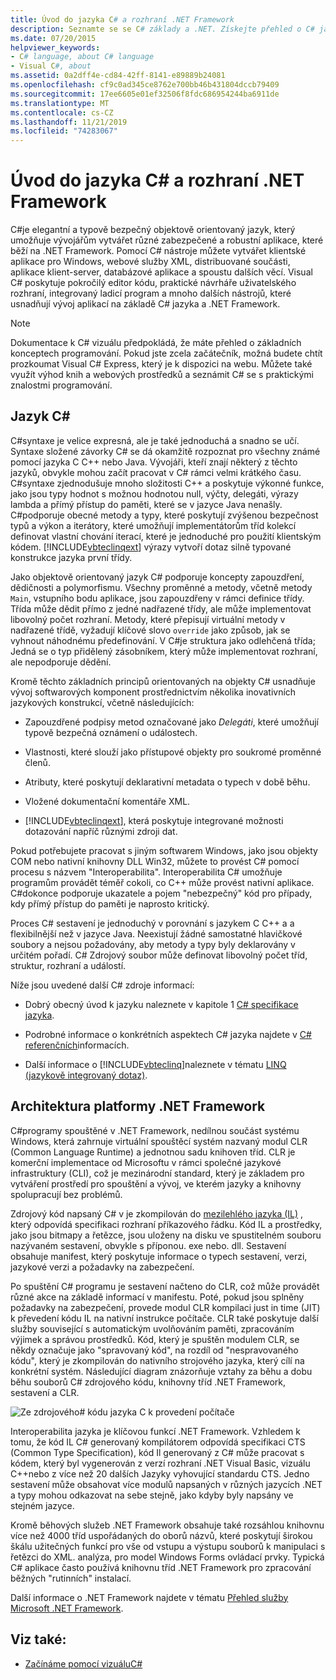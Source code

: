 ```yaml
---
title: Úvod do jazyka C# a rozhraní .NET Framework
description: Seznamte se se C# základy a .NET. Získejte přehled o C# jazyce a ekosystému .NET.
ms.date: 07/20/2015
helpviewer_keywords:
- C# language, about C# language
- Visual C#, about
ms.assetid: 0a2dff4e-cd84-42ff-8141-e89889b24081
ms.openlocfilehash: cf9c0ad345ce8762e700bb46b431804dccb79409
ms.sourcegitcommit: 17ee6605e01ef32506f8fdc686954244ba6911de
ms.translationtype: MT
ms.contentlocale: cs-CZ
ms.lasthandoff: 11/21/2019
ms.locfileid: "74283067"
---
```

# <a name="introduction-to-the-c-language-and-the-net-framework"></a>Úvod do jazyka C# a rozhraní .NET Framework

C#je elegantní a typově bezpečný objektově orientovaný jazyk, který umožňuje vývojářům vytvářet různé zabezpečené a robustní aplikace, které běží na .NET Framework. Pomocí C# nástroje můžete vytvářet klientské aplikace pro Windows, webové služby XML, distribuované součásti, aplikace klient-server, databázové aplikace a spoustu dalších věcí. Visual C# poskytuje pokročilý editor kódu, praktické návrháře uživatelského rozhraní, integrovaný ladicí program a mnoho dalších nástrojů, které usnadňují vývoj aplikací na základě C# jazyka a .NET Framework.  
  
> [!NOTE]
> Dokumentace k C# vizuálu předpokládá, že máte přehled o základních konceptech programování. Pokud jste zcela začátečník, možná budete chtít prozkoumat Visual C# Express, který je k dispozici na webu. Můžete také využít výhod knih a webových prostředků a seznámit C# se s praktickými znalostmi programování.  
  
## <a name="c-language"></a>Jazyk C#

 C#syntaxe je velice expresná, ale je také jednoduchá a snadno se učí. Syntaxe složené závorky C# se dá okamžitě rozpoznat pro všechny známé pomocí jazyka C C++ nebo Java. Vývojáři, kteří znají některý z těchto jazyků, obvykle mohou začít pracovat v C# rámci velmi krátkého času. C#syntaxe zjednodušuje mnoho složitosti C++ a poskytuje výkonné funkce, jako jsou typy hodnot s možnou hodnotou null, výčty, delegáti, výrazy lambda a přímý přístup do paměti, které se v jazyce Java nenašly. C#podporuje obecné metody a typy, které poskytují zvýšenou bezpečnost typů a výkon a iterátory, které umožňují implementátorům tříd kolekcí definovat vlastní chování iterací, které je jednoduché pro použití klientským kódem. [!INCLUDE[vbteclinqext](~/includes/vbteclinqext-md.md)] výrazy vytvoří dotaz silně typované konstrukce jazyka první třídy.  
  
 Jako objektově orientovaný jazyk C# podporuje koncepty zapouzdření, dědičnosti a polymorfismu. Všechny proměnné a metody, včetně metody `Main`, vstupního bodu aplikace, jsou zapouzdřeny v rámci definice třídy. Třída může dědit přímo z jedné nadřazené třídy, ale může implementovat libovolný počet rozhraní. Metody, které přepisují virtuální metody v nadřazené třídě, vyžadují klíčové slovo `override` jako způsob, jak se vyhnout náhodnému předefinování. V C#je struktura jako odlehčená třída; Jedná se o typ přidělený zásobníkem, který může implementovat rozhraní, ale nepodporuje dědění.  
  
 Kromě těchto základních principů orientovaných na objekty C# usnadňuje vývoj softwarových komponent prostřednictvím několika inovativních jazykových konstrukcí, včetně následujících:  
  
- Zapouzdřené podpisy metod označované jako *Delegáti*, které umožňují typově bezpečná oznámení o událostech.  
  
- Vlastnosti, které slouží jako přístupové objekty pro soukromé proměnné členů.  
  
- Atributy, které poskytují deklarativní metadata o typech v době běhu.  
  
- Vložené dokumentační komentáře XML.  
  
- [!INCLUDE[vbteclinqext](~/includes/vbteclinqext-md.md)], která poskytuje integrované možnosti dotazování napříč různými zdroji dat.  
  
 Pokud potřebujete pracovat s jiným softwarem Windows, jako jsou objekty COM nebo nativní knihovny DLL Win32, můžete to provést C# pomocí procesu s názvem "Interoperabilita". Interoperabilita C# umožňuje programům provádět téměř cokoli, co C++ může provést nativní aplikace. C#dokonce podporuje ukazatele a pojem "nebezpečný" kód pro případy, kdy přímý přístup do paměti je naprosto kritický.  
  
 Proces C# sestavení je jednoduchý v porovnání s jazykem C C++ a a flexibilnější než v jazyce Java. Neexistují žádné samostatné hlavičkové soubory a nejsou požadovány, aby metody a typy byly deklarovány v určitém pořadí. C# Zdrojový soubor může definovat libovolný počet tříd, struktur, rozhraní a událostí.  
  
 Níže jsou uvedené další C# zdroje informací:  
  
- Dobrý obecný úvod k jazyku naleznete v kapitole 1 [ C# specifikace jazyka](/dotnet/csharp/language-reference/language-specification/introduction).  
  
- Podrobné informace o konkrétních aspektech C# jazyka najdete v [ C# referenčních](../language-reference/index.md)informacích.  
  
- Další informace o [!INCLUDE[vbteclinq](~/includes/vbteclinq-md.md)]naleznete v tématu [LINQ (jazykově integrovaný dotaz)](../programming-guide/concepts/linq/index.md).  

## <a name="net-framework-platform-architecture"></a>Architektura platformy .NET Framework

 C#programy spouštěné v .NET Framework, nedílnou součást systému Windows, která zahrnuje virtuální spouštěcí systém nazvaný modul CLR (Common Language Runtime) a jednotnou sadu knihoven tříd. CLR je komerční implementace od Microsoftu v rámci společné jazykové infrastruktury (CLI), což je mezinárodní standard, který je základem pro vytváření prostředí pro spouštění a vývoj, ve kterém jazyky a knihovny spolupracují bez problémů.  
  
 Zdrojový kód napsaný C# v je zkompilován do [mezilehlého jazyka (IL)](../../standard/managed-code.md) , který odpovídá specifikaci rozhraní příkazového řádku. Kód IL a prostředky, jako jsou bitmapy a řetězce, jsou uloženy na disku ve spustitelném souboru nazývaném sestavení, obvykle s příponou. exe nebo. dll. Sestavení obsahuje manifest, který poskytuje informace o typech sestavení, verzi, jazykové verzi a požadavky na zabezpečení.  
  
 Po spuštění C# programu je sestavení načteno do CLR, což může provádět různé akce na základě informací v manifestu. Poté, pokud jsou splněny požadavky na zabezpečení, provede modul CLR kompilaci just in time (JIT) k převedení kódu IL na nativní instrukce počítače. CLR také poskytuje další služby související s automatickým uvolňováním paměti, zpracováním výjimek a správou prostředků. Kód, který je spuštěn modulem CLR, se někdy označuje jako "spravovaný kód", na rozdíl od "nespravovaného kódu", který je zkompilován do nativního strojového jazyka, který cílí na konkrétní systém. Následující diagram znázorňuje vztahy za běhu a dobu běhu souborů C# zdrojového kódu, knihovny tříd .NET Framework, sestavení a CLR.  
  
 ![Ze zdrojového&#35; kódu jazyka C k provedení počítače](./media/introduction-to-the-csharp-language-and-the-net-framework/net-architecture-relationships.png)  
  
 Interoperabilita jazyka je klíčovou funkcí .NET Framework. Vzhledem k tomu, že kód IL C# generovaný kompilátorem odpovídá specifikaci CTS (Common Type Specification), kód Il generovaný z C# může pracovat s kódem, který byl vygenerován z verzí rozhraní .NET Visual Basic, vizuálu C++nebo z více než 20 dalších Jazyky vyhovující standardu CTS. Jedno sestavení může obsahovat více modulů napsaných v různých jazycích .NET a typy mohou odkazovat na sebe stejně, jako kdyby byly napsány ve stejném jazyce.  
  
 Kromě běhových služeb .NET Framework obsahuje také rozsáhlou knihovnu více než 4000 tříd uspořádaných do oborů názvů, které poskytují širokou škálu užitečných funkcí pro vše od vstupu a výstupu souborů k manipulaci s řetězci do XML. analýza, pro model Windows Forms ovládací prvky. Typická C# aplikace často používá knihovnu tříd .NET Framework pro zpracování běžných "rutinních" instalací.  
  
 Další informace o .NET Framework najdete v tématu [Přehled služby Microsoft .NET Framework](../../framework/get-started/overview.md).  
  
## <a name="see-also"></a>Viz také:

- [Začínáme pomocí vizuáluC#](/visualstudio/ide/quickstart-csharp-console)
